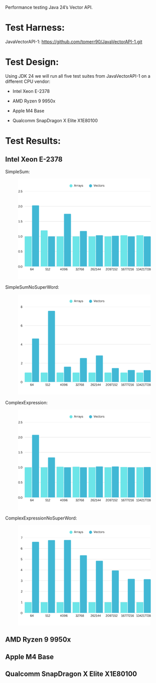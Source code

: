 Performance testing Java 24’s Vector API.

# Test Harness:

JavaVectorAPI-1: <https://github.com/tomerr90/JavaVectorAPI-1.git>

# Test Design:

Using JDK 24 we will run all five test suites from JavaVectorAPI-1 on a
different CPU vendor:

- Intel Xeon E-2378

- AMD Ryzen 9 9950x

- Apple M4 Base

- Qualcomm SnapDragon X Elite X1E80100

# Test Results:

## Intel Xeon E-2378

SimpleSum:

<figure>
<img src="./assets/images/Xeon-SimpleSum.png" alt="SimpleSum" />
</figure>

SimpleSumNoSuperWord:

<figure>
<img src="./assets/images/Xeon-SimpleSumNoSuperWord.png"
alt="SimpleSumNoSuperWord" />
</figure>

ComplexExpression:

<figure>
<img src="./assets/images/Xeon-ComplexExpression.png"
alt="ComplexExpression" />
</figure>

ComplexExpressionNoSuperWord:

<figure>
<img src="./assets/images/Xeon-ComplexExpressionNoSuperWord.png"
alt="ComplexExpressionNoSuperWord" />
</figure>

## AMD Ryzen 9 9950x

## Apple M4 Base

## Qualcomm SnapDragon X Elite X1E80100
